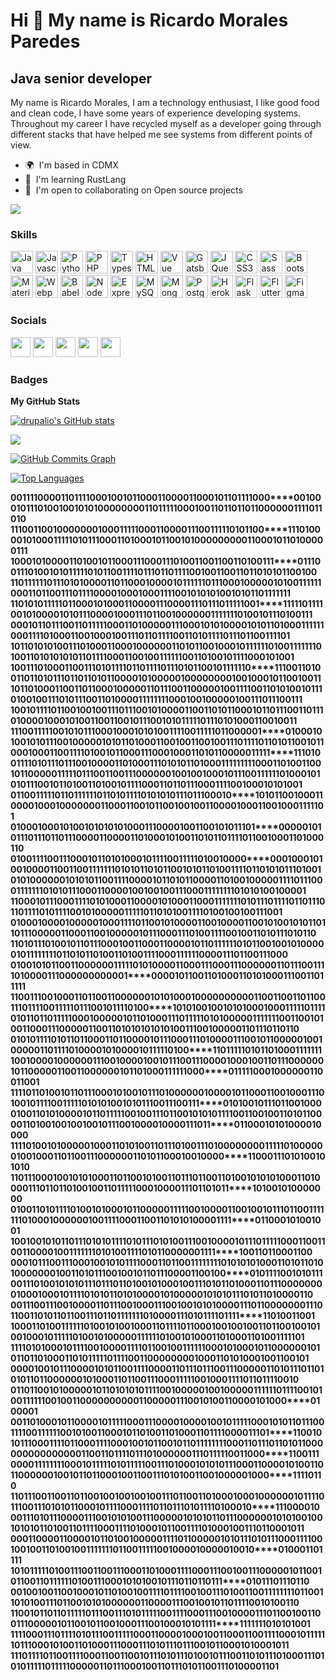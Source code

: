 Hi 👋 My name is Ricardo Morales Paredes
========================================

Java senior developer
---------------------

My name is Ricardo Morales, I am a technology enthusiast, I like good food and clean code, I have some years of experience developing systems. Throughout my career I have recycled myself as a developer going through different stacks that have helped me see systems from different points of view.

* 🌍  I'm based in CDMX
* 🧠  I'm learning RustLang
* 🤝  I'm open to collaborating on Open source projects

<a href="https://www.twitter.com/drupalio" target="_blank" rel="noreferrer"><img
src="https://img.shields.io/twitter/follow/drupalio?logo=twitter&style=for-the-badge&color=0891b2&labelColor=1c1917"
/></a>

### Skills

<p align="left">
<a href="https://www.oracle.com/java/" target="_blank" rel="noreferrer"><img src="https://raw.githubusercontent.com/danielcranney/readme-generator/main/public/icons/skills/java-colored.svg" width="36" height="36" alt="Java" /></a>
<a href="https://developer.mozilla.org/en-US/docs/Web/JavaScript" target="_blank" rel="noreferrer"><img src="https://raw.githubusercontent.com/danielcranney/readme-generator/main/public/icons/skills/javascript-colored.svg" width="36" height="36" alt="Javascript" /></a>
<a href="https://www.python.org/" target="_blank" rel="noreferrer"><img src="https://raw.githubusercontent.com/danielcranney/readme-generator/main/public/icons/skills/python-colored.svg" width="36" height="36" alt="Python" /></a>
<a href="https://www.php.net/" target="_blank" rel="noreferrer"><img src="https://raw.githubusercontent.com/danielcranney/readme-generator/main/public/icons/skills/php-colored.svg" width="36" height="36" alt="PHP" /></a>
<a href="https://www.typescriptlang.org/" target="_blank" rel="noreferrer"><img src="https://raw.githubusercontent.com/danielcranney/readme-generator/main/public/icons/skills/typescript-colored.svg" width="36" height="36" alt="Typescript" /></a>
<a href="https://developer.mozilla.org/en-US/docs/Glossary/HTML5" target="_blank" rel="noreferrer"><img src="https://raw.githubusercontent.com/danielcranney/readme-generator/main/public/icons/skills/html5-colored.svg" width="36" height="36" alt="HTML5" /></a>
<a href="https://vuejs.org/" target="_blank" rel="noreferrer"><img src="https://raw.githubusercontent.com/danielcranney/readme-generator/main/public/icons/skills/vuejs-colored.svg" width="36" height="36" alt="Vue" /></a>
<a href="https://www.gatsbyjs.com/" target="_blank" rel="noreferrer"><img src="https://raw.githubusercontent.com/danielcranney/readme-generator/main/public/icons/skills/gatsby-colored.svg" width="36" height="36" alt="Gatsby" /></a>
<a href="https://jquery.com/" target="_blank" rel="noreferrer"><img src="https://raw.githubusercontent.com/danielcranney/readme-generator/main/public/icons/skills/jquery-colored.svg" width="36" height="36" alt="JQuery" /></a>
<a href="https://www.w3.org/TR/CSS/#css" target="_blank" rel="noreferrer"><img src="https://raw.githubusercontent.com/danielcranney/readme-generator/main/public/icons/skills/css3-colored.svg" width="36" height="36" alt="CSS3" /></a>
<a href="https://sass-lang.com/" target="_blank" rel="noreferrer"><img src="https://raw.githubusercontent.com/danielcranney/readme-generator/main/public/icons/skills/sass-colored.svg" width="36" height="36" alt="Sass" /></a>
<a href="https://getbootstrap.com/" target="_blank" rel="noreferrer"><img src="https://raw.githubusercontent.com/danielcranney/readme-generator/main/public/icons/skills/bootstrap-colored.svg" width="36" height="36" alt="Bootstrap" /></a>
<a href="https://mui.com/" target="_blank" rel="noreferrer"><img src="https://raw.githubusercontent.com/danielcranney/readme-generator/main/public/icons/skills/materialui-colored.svg" width="36" height="36" alt="Material UI" /></a>
<a href="https://webpack.js.org/" target="_blank" rel="noreferrer"><img src="https://raw.githubusercontent.com/danielcranney/readme-generator/main/public/icons/skills/webpack-colored.svg" width="36" height="36" alt="Webpack" /></a>
<a href="https://babeljs.io/" target="_blank" rel="noreferrer"><img src="https://raw.githubusercontent.com/danielcranney/readme-generator/main/public/icons/skills/babel-colored.svg" width="36" height="36" alt="Babel" /></a>
<a href="https://nodejs.org/en/" target="_blank" rel="noreferrer"><img src="https://raw.githubusercontent.com/danielcranney/readme-generator/main/public/icons/skills/nodejs-colored.svg" width="36" height="36" alt="NodeJS" /></a>
<a href="https://expressjs.com/" target="_blank" rel="noreferrer"><img src="https://raw.githubusercontent.com/danielcranney/readme-generator/main/public/icons/skills/express-colored.svg" width="36" height="36" alt="Express" /></a>
<a href="https://www.mysql.com/" target="_blank" rel="noreferrer"><img src="https://raw.githubusercontent.com/danielcranney/readme-generator/main/public/icons/skills/mysql-colored.svg" width="36" height="36" alt="MySQL" /></a>
<a href="https://www.mongodb.com/" target="_blank" rel="noreferrer"><img src="https://raw.githubusercontent.com/danielcranney/readme-generator/main/public/icons/skills/mongodb-colored.svg" width="36" height="36" alt="MongoDB" /></a>
<a href="https://www.postgresql.org/" target="_blank" rel="noreferrer"><img src="https://raw.githubusercontent.com/danielcranney/readme-generator/main/public/icons/skills/postgresql-colored.svg" width="36" height="36" alt="PostgreSQL" /></a>
<a href="https://www.heroku.com/" target="_blank" rel="noreferrer"><img src="https://raw.githubusercontent.com/danielcranney/readme-generator/main/public/icons/skills/heroku-colored.svg" width="36" height="36" alt="Heroku" /></a>
<a href="https://flask.palletsprojects.com/en/2.0.x/" target="_blank" rel="noreferrer"><img src="https://raw.githubusercontent.com/danielcranney/readme-generator/main/public/icons/skills/flask-colored.svg" width="36" height="36" alt="Flask" /></a>
<a href="https://flutter.dev/" target="_blank" rel="noreferrer"><img src="https://raw.githubusercontent.com/danielcranney/readme-generator/main/public/icons/skills/flutter-colored.svg" width="36" height="36" alt="Flutter" /></a>
<a href="https://www.figma.com/" target="_blank" rel="noreferrer"><img src="https://raw.githubusercontent.com/danielcranney/readme-generator/main/public/icons/skills/figma-colored.svg" width="36" height="36" alt="Figma" /></a>
</p>


### Socials

<p align="left"> <a href="https://www.codepen.io/drupalio" target="_blank" rel="noreferrer"><img src="https://raw.githubusercontent.com/danielcranney/readme-generator/main/public/icons/socials/codepen.svg" width="32" height="32" /></a> <a href="https://www.facebook.com/drupalio " target="_blank" rel="noreferrer"><img src="https://raw.githubusercontent.com/danielcranney/readme-generator/main/public/icons/socials/facebook.svg" width="32" height="32" /></a> <a href="https://www.github.com/drupalio" target="_blank" rel="noreferrer"><img src="https://raw.githubusercontent.com/danielcranney/readme-generator/main/public/icons/socials/github.svg" width="32" height="32" /></a> <a href="https://www.linkedin.com/in/drupalio" target="_blank" rel="noreferrer"><img src="https://raw.githubusercontent.com/danielcranney/readme-generator/main/public/icons/socials/linkedin.svg" width="32" height="32" /></a> <a href="https://www.twitter.com/drupalio" target="_blank" rel="noreferrer"><img src="https://raw.githubusercontent.com/danielcranney/readme-generator/main/public/icons/socials/twitter.svg" width="32" height="32" /></a></p>

### Badges

<b>My GitHub Stats</b>

<a href="http://www.github.com/drupalio"><img src="https://github-readme-stats.vercel.app/api?username=drupalio&show_icons=true&hide=&count_private=true&title_color=0891b2&text_color=ffffff&icon_color=0891b2&bg_color=1c1917&hide_border=true&show_icons=true" alt="drupalio's GitHub stats" /></a>

<a href="http://www.github.com/drupalio"><img src="https://github-readme-streak-stats.herokuapp.com/?user=drupalio&stroke=ffffff&background=1c1917&ring=0891b2&fire=0891b2&currStreakNum=ffffff&currStreakLabel=0891b2&sideNums=ffffff&sideLabels=ffffff&dates=ffffff&hide_border=true" /></a>

<a href="http://www.github.com/drupalio"><img src="https://activity-graph.herokuapp.com/graph?username=drupalio&bg_color=1c1917&color=ffffff&line=0891b2&point=ffffff&area_color=1c1917&area=true&hide_border=true&custom_title=GitHub%20Commits%20Graph" alt="GitHub Commits Graph" /></a>

<a href="https://github.com/drupalio" align="left"><img src="https://github-readme-stats.vercel.app/api/top-langs/?username=drupalio&langs_count=10&title_color=0891b2&text_color=ffffff&icon_color=0891b2&bg_color=1c1917&hide_border=true&locale=en&custom_title=Top%20%Languages" alt="Top Languages" /></a>


**001111000011011110001001011000110000110****0****0****1****0****1****1****01111****0****0****0****001000101110100100101010000000011011111000100110110110110000001111011010**
**111001100100000001000111110001100001110****0****1****1****1****1****1****010110****0****1110100001010001111101011100011010001011001010000000001100010110100000111**
**10001010000110100101100011100011101****0****011****0****0110****0****110****1****0****0****1****1****1****01110011101001010111110101100111101110110111100100110011011010101100100**
**110111111011101010000110110001000****0****1****0****1****1****1****1****1101****1****1****0****0****0****1000****0****01010011111100011011001110111100001000100011110010101010010101101111111**
**110101011111011000101000110000111****0****000****1****1****1****0****1110****1****1****1****1100****1****111110111100101000010101110000100011101100100000011111110100101110100111**
**00010110111001101****1****1****11000110100000****1****1100****0****1****0****1010****0****0****0****101****0****1****101000111111000111101000110010001001110110111100110101111011101100111101**
**10110101010011101****0****0****0****1****100010000001****1****0****1011****0****0****1****000101111****1****1010011111110100110101010101101111000110010011111100110100101111000101001**
**10011101000110011****1****01****0****1****1****1****1011011110****1****1****101011001011111****1****0****111001101001101101011101101101011000010100000100000000100100010110010011**
**10110100011001101****1****0****0010****0****0****0****011011100****1****1****000001001111001****1****010100101110100100111010111001101000011111111000100100000100111011100111**
**10010111101100100****1****0****011101****1****1****0****010100001****1****0****0110101100010****1****101110011011101000010001010011001100101110010101111101110101000110010011**
**11100111110010101****1****1****00010001****0****1****0****1001****1****1****1****0****0****1111101100000****1****010001010010101110010000010101101000110010011001001110111101101011001011**
**00010001100111101****0****0****1011000111****0****0****01****0****00110101100000111****1****1****111010011110101110111001000011010001110101011010001111111110001101001100**
**10110000011111011****1****0****011001110000****0****0****1****0****0****1****0****0****1****0****00101110****0****1****1****1111010001010101110010110100110100101111000110110111000111100100010101001**
**01100111110110111****1****1****1011010111101****0****1****0****1****0111****0****1****1****1****0****0****01****0****1010110010001100001000100000001100011001011001001001100001000110010001111101**
**01000100010100101****0****1****010100011100001****0****0****110010101****1****1****0****1****0000010101110111011011100001100001101000101001101011011110110010001101000110**
**01001111001110001****0****11010100010111100****1****1****111010010****0****0****0****0001000101001000011001100111111101010110101100101011010011110110101011101001**
**01010000001010101****1****00111100****0****0****1****0****1****1****0****1****011****0****0****0011010****0****1****0****0000111101110001111111010101110001100001001001001110001111111101010100100001**
**11000101110001111****0****10100****0****1****1****0****0****0****0****1****0****1****0****0****0****1****1****0****0****011111****1****1****0****1011101111011011101101111010111100101000001111101101010011110100100100111001**
**01000100001000001****0****001****1****1****1****0****1****1****0****0****1****0****1****0****0****0****0****1****1****0****0****1****0****00****0****1****1****0****0****1010010101101101110000011000110010000010111000111010011110010011010111010110**
**11010111010010110****1****110****0****0****1****0****0****1****1****0****0****0****1****1****0****0****0****0****1****0****1****1****0****1****1****1****1****1****1****0101100100101000001011111111****0****110101101001101001111000111111000011101100111000**
**0100101011001100****0****0****001****1****1****1****1****0****1****0****1****0****0****0****0****1****1****0****0****0****1****1****1****0001****1****1****000000110111001111010****0****0****0****1110****0****0****0****0****000****0****0****0****1****000010110011010001101010001110011011111**
**1100111001000110****1****100****1****1****0****0****0****0****0****0****1****0****1****0****1****0****0****0****1****0000****0****000****0****011001100110110****0****1****1****101****1****1****1****0****0****1****1****1****1****1****0****1****1****1****0****0****1****0****1****111****0****1****0****0****10101001001010100010001111101111**
**010110110111110****0****0****1****0****0****0****0****0****1****0****1****1****0****1****0****0****0****1****1****1****0****111110****1****01****0****00001111111001****1****0****0****1****0****1****0****0****1****1****0****0****0****1****1****1****00****0****0****0****1****1****00****1****1****0****1****0****1****0****1****01010100111001000001101110110110**
**010101111010110****1****10****0****011****0****1****1****0****0****0****0****1****0****1****1****1****00011101****0****0****0****0****1****1100101****1****0****0****0****0****0****1****0****0****1****0****0****0****0****0110****1****1****11010****0****0****0****101****0****0****0****0****1****0****1****1****1****1****1****0****1****0****0****1101111101011010001111111**
**10010000100000****0****111****0****01000010****0****1****011100****1****1****1****00001****0****0****0****1****0011011****1****0****0****0****0****0****0****1****011****00****00011001100000010110****1****00011****1****1****1****1****0****0****0****0111110001000000110011001**
**111101101001****0****1****101****1****1****0001010010****1****1****1****0****10****0****0****0****0****0****1000****0****1****0****1****1****0****0****0****11****0****0****1****0****0****0****1****11010010111100111110101010010101****11****0****0****1****1****1****00****1****1****1****01010010111011001000**
**01001101010****0****0****0****1****01****1****0111110010****0****1****1****1****0****11****0****0****1****0****1****0****1011****1****1****0****0****1****1****0****0****1****0****0****11010110000110100100100100101110010000100****0****0****1****1****1****0****1****1****01100010101000010000**
**1111010010****1****0****0****0****0****0****1****0****001101010****0****1****1****0****1****1****10****1****0****01****1****1****0****1000****0****0****0****0****0****1****1****1****1****1010000001001000110110011100000011010110001****0****0****1****0****0****0****0****11000111010100101010**
**110111000****1****0****0****1****0****1****0****1****0001101100****1****0****10****0****1****1****0****1****1****101****1****0****01****1****0****1****0****0****1****0****101010001101000011101101101001001101111100010000111****0****1****1****0****1****0****1****1****101001010000000**
**010011010****1****1****1****1****0****10****0****1010001011****0****0****0****0****0****1****1****1****1****1****001****0****0****00****1****1****0****0****1****0****0****10111011001111111010001000000100111100011001101010100****0****0****1****1****1****1****011000101001001**
**1001001010****1****1****0****1****1****1****0****10101111010****1****1****1****0****1****0****1****0011****1****0****0****10****0****0****0****1****0****1****110111110001100110011000010011111110101001111010110000****0****01****1****1****1****100110110001100**
**0001011100****1****1****1****0****0****0****10010101111000****1****1****0****1****1****00****1****1****1****1****1111****0****1****0101010001101011010100****0000****01001101011****1001****001011011100001100****1****0****0****0101111001010111**
**00111010010****1****01****0****1****1101110110100101****0****0****0****1****0****0****1****1****1****0****1****0****1****1****0****10001101110000000010****0****0****1****0****0****01****0****1111010****1****0****1****1****0****1****0****1****00001010000010101****0****1****1****1****0****1****0****11010000110**
**0011100111****0****0****10****0****0011011100100011100****1****0****0****1****0****1****0****1****0****0****0****0****11101100000001110110****0****1****1****0****1****0****1****1****0****1****10011****1****0****1****1****0****1****1****1****1****1****11010000111010111****1****0****1****1****1****1****11010011001**
**100011010****0****1****111****1****10100101001000110111****1****0****1****1****0****0****0****1****0****010010011011001001010****0****1****0****001****0****11****1****1****1****010****0****1****0****1****00****0****00****1****1****1****11101001010001101****0****0****0****1101001111101**
**11110101****0****0****0101****1****110010000111101100100****1****1****1****1****1****1****0****0****010100010110000001010****1****1****0****1****1****0****1****000****1****1****0****10****1****1****1****1****1****0****1****111****0****0****11000000001000110****1****0****1****0****001001100101**
**0000100****1****01110****0****0****01010110011****1****1****0****0****0****0****1****1****0****1****1****10****1****1****10****0****11****1000001101011101101****0****1****0****1****1****0****1100****0****0****0****01****0****1****00****0****11011****0****0****11100011111001****0001****1****1****1****0****1****1****011110010**
**0110110****0****1****0****1****0****0****0****001011010****1****0****1****0****1****1****1****1****00****1****0****0****0****0****0****1****0****0****1****0****00****00****1****111****1101111001010****0****1****1****1****1110****0****1****0****0****110****0****0****0****0****000****0****0****1****10****0000111001010****0****1****1****0****0****0****0****1****0****1****0****0****0****0100001**
**00110100****0****1****0****1****1****0****0001011****1****1****1****0****0****0****1****1****1****0000****1****0****0****0****0****1****0****0****1****0****1****1****1****1****1****0****0****01****01****0****110****11100111****1****0****0****1****1****1****1****1****1****00101****0****0****1****1****0****0****0****1****0****1****1****010****011****0****1****0****001****1****0****1****1****1****1****0****0****0****01****1****1****0****1****110010**
**10111000111****1****0****1****10001****1****1****1****0****0****0****1****0010110010****1****1****0****1****1****1****1****1****1****1****1****0****0****0****1****1****0****1****1****1****0****1****1****01****01****1****00****00****0****0****00****0****0****0****0000****1****1****0****0****1****1****0****1****1****1****1****0****1****1****1****0****1****0****0****0****0****0****0****1****1****1****0****1****1****1****1****1****0****0****1****1****0****0****0****1100111**
**00001111111****1****0****0****01****0****1****1****1****1****1****0****10111110011101****0****0****0****1****0****1****0****1****0****1****1****1****0****0****0****1****1****0****0****0****0****1****0****1****0****0****1****1****0****1****1****0****0****0****00****0100****1****0****1****1****0****1****1****0****0****0****1****0****0****1****1****0****0****1****1****1****0****1****0****1****0****0****1****1****0****0****1****0****0****0****0****0****1****0****0****0****11110110**
**11011100110****0****11****0****1****1****0****0****1****0010010010011101100****1****1****0****1****0****0****0****1****0****0****0****1****0****000****0****0****1****0****1****1****1****1****0****1****1****1****0****0****1****1****1****0****1****0****1****0****1****1****0****0****0****1****0****1****11****1****0****0****0****1****1****1****1****0****1****1****0****1****1****1****0****10****1****1****1****1****0****1****0****0****0****1****0****111000010**
**00111010111****0****0****0****0****1****1****1****00101010011100000101010****1****1****0****1****1****1****0****0****0****0****0****010101001001010****1****0****1****1****0****1****0****0****1****1****0****1****1****1****1****0****0****0****1****1****1****1****0****1****0****0****0****1****0****1****1****0****0****1****111****0****1****0****0****0****1****0****0****1****1****10110001011**
**0001100001100001011010010000011110110000010****1****0****1****1****1****0****1****0****1****1****100011110010010011010010011111110****1****1****0****0****11****1****1****1****0****0****1****0****00010****0****0****00****1****0****0****1****0****010001101111**
**101011111010011100110011100011010001111000111****0****0****1****0****0****1****1****1****000001011001011001101111110100****1****1****1****0****0****0****1****0****1****0****1****0****01011101****1****0****110****1****1****1****01011101110110**
**00100100110010001011010010011110111100100111010****0****1****1****0****011111111011001101010011101****1****0****0****1****0****1****0****1****0****00****0****0****0****1****10000111001001****0****1****1****011110010100110**
**1100101101101111101110011101011111001111000111001****0****0****001110110010011001110000010****1****1****0****0****1****01****1****0****0****1****0****0****0111001000101011****1****1****1111111010101001**
**11110001110111101011100111110001100001000100110001100111100010111111011100010100110****1****0****0****011100011101011101110010110001010001011**
**11101111011001111000110011001011101011101001011100110101110100011101010111110111110000011011100010011011101011001110100001101**
